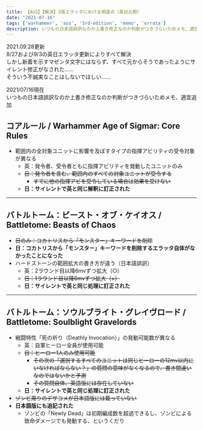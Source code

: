 ```yaml
---
title: 【AoS】【解決】3版エラッタにおける相違点（英日比較）
date: "2021-07-16"
tags: ['warhammer', 'aos', '3rd-edition', 'memo', 'errata']
description: いつもの日本語誤訳なのか上書き修正なのか判断がつきづらいためメモ、適宜追加
---
```


2021.09.28更新 \
8/27および9/3の英日エラッタ更新によりすべて解決 \
しかし新着を示すマゼンタ文字にはならず、すべて元からそうであったようにサイレント修正がなされた…… \
そういう不誠実なことはしないでほしい……

2021/07/16現在 \
いつもの日本語誤訳なのか上書き修正なのか判断がつきづらいためメモ、適宜追加

## コアルール / Warhammer Age of Sigmar: Core Rules
- 範囲内の全対象ユニットに影響を及ぼすタイプの指揮アビリティの受令対象が異なる
  - 英：発令者、受令者ともに指揮アビリティを発動したユニットのみ
  - <s>日：発令者を含む、範囲内のすべての対象ユニットが受令する</s>
      - <s>すでに他の指揮アビを受令している場合は効果を受けない</s>
  - **日：サイレントで英と同じ解釈に訂正された**

---
## バトルトーム：ビースト・オブ・ケイオス / Battletome: Beasts of Chaos
- <s>日のみ：コカトリスから「モンスター」キーワードを削除</s>
- **日：コカトリスから「モンスター」キーワードを削除するエラッタ自体がなかったことになった**
- ハードストーンの範囲拡大の書き方が違う（日本語誤訳）
  - 英：2ラウンド目以降6mvずつ拡大（○）
  - <s>日：1ラウンド目以降6mvずつ拡大（×）</s>
  - **日：サイレントで英と同じ処理に訂正された**

---
## バトルトーム：ソウルブライト・グレイヴロード / Battletome: Soulblight Gravelords
- 戦闘特性「死の祈り（Deathly Invocation）」の発動可能数が異なる
  - 英：自軍ヒーロー全員が使用可能
  - <s>日：ヒーロー1人のみ使用可能</s>
      - <s>その次の「選択するすべてのユニットは同じヒーローの12mv以内にいなければならない？」の質問の意味がなくなるので、書き間違いなのではないかと予測</s>
      - <s>その質問自体、英語版には存在していない</s>
  - **日：サイレントで英と同じ処理に訂正された**
- <s>ゾンビ周りのデザコメが日本語版には載っていない</s>
- **日本語版にも追記された**
  - ゾンビの「Newly Dead」は初期編成数を超過できるし、ゾンビによる致命ダメージでも発動する、というくだり
